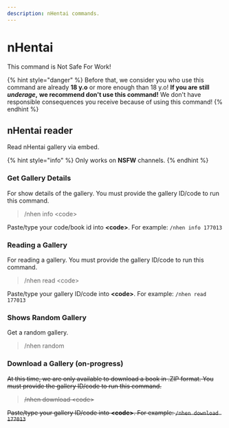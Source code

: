 ```yaml
---
description: nHentai commands.
---
```


# nHentai

This command is Not Safe For Work!&#x20;

{% hint style="danger" %}
Before that, we consider you who use this command are already **18 y.o** or more enough than 18 y.o! **If you are still **_**underage**_**,** **we recommend don't use this command!** We don't have responsible consequences you receive because of using this command!
{% endhint %}

## nHentai reader

Read nHentai gallery via embed.&#x20;

{% hint style="info" %}
Only works on **NSFW** channels.
{% endhint %}

### Get Gallery Details

For show details of the gallery. You must provide the gallery ID/code to run this command.

> /nhen info \<code>

Paste/type your code/book id into **\<code>**. For example: `/nhen info 177013`

### Reading a Gallery

For reading a gallery. You must provide the gallery ID/code to run this command.

> /nhen read \<code>

Paste/type your gallery ID/code into **\<code>**. For example: `/nhen read 177013`

### Shows Random Gallery

Get a random gallery.

> /nhen random

### Download a Gallery (on-progress)

~~At this time, we are only available to download a book in .ZIP format. You must provide the gallery ID/code to run this command.~~

> ~~/nhen download \<code>~~

~~Paste/type your gallery ID/code into **\<code>**. For example: `/nhen download 177013`~~
